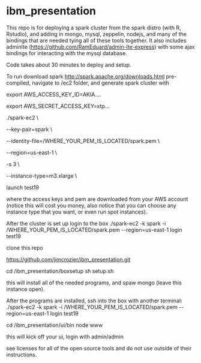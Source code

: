 # ibm_presentation

This repo is for deploying a spark cluster from the spark distro (with R, Rstudio), and adding in mongo, mysql, zeppelin, nodejs, and many of the bindings that are needed tying all of these tools together. It also includes adminlte (https://github.com/RamEduard/admin-lte-express) with some ajax bindings for interacting with the mysql database. 

Code takes about 30 minutes to deploy and setup. 


To run download spark http://spark.apache.org/downloads.html pre-compiled, navigate to /ec2 folder, and generate spark cluster with 

export AWS_ACCESS_KEY_ID=AKIA.... 

export AWS_SECRET_ACCESS_KEY=xtp... 

./spark-ec2 \

--key-pair=spark \

--identity-file=/WHERE_YOUR_PEM_IS_LOCATED/spark.pem \

--region=us-east-1 \

-s 3 \

--instance-type=m3.xlarge \

launch test19

where the access keys and pem are downloaded from your AWS account (notice this will cost you money, also notice that you can choose any instance type that you want, or even run spot instances). 

After the cluster is set up login to the box
./spark-ec2 -k spark -i /WHERE_YOUR_PEM_IS_LOCATED/spark.pem --region=us-east-1 login test19

clone this repo

https://github.com/jimcrozier/ibm_presentation.git

cd /ibm_presentation/boxsetup
sh setup.sh 

this will install all of the needed programs, and spaw mongo (leave this instance open).

After the programs are installed, ssh into the box with another terminal:
./spark-ec2 -k spark -i /WHERE_YOUR_PEM_IS_LOCATED/spark.pem --region=us-east-1 login test19

cd /ibm_presentation/ui/bin 
node www

this will kick off your ui, login with admin/admin 


see licenses for all of the open source tools and do not use outside of their instructions. 


